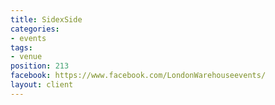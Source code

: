 ```yaml
---
title: SidexSide
categories:
- events
tags:
- venue
position: 213
facebook: https://www.facebook.com/LondonWarehouseevents/
layout: client
---
```


